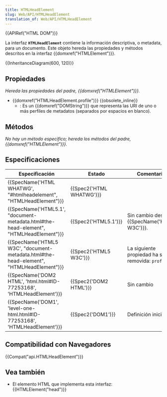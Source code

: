 ```yaml
---
title: HTMLHeadElement
slug: Web/API/HTMLHeadElement
translation_of: Web/API/HTMLHeadElement
---
```


{{APIRef("HTML DOM")}}

La interfaz **`HTMLHeadElement`** contiene la información descriptiva, o metadata, para un documento. Este objeto hereda las propiedades y métodos descritos en la interfaz {{domxref("HTMLElement")}}.

{{InheritanceDiagram(600, 120)}}

## Propiedades

_Hereda las propiedades del padre, {{domxref("HTMLElement")}}._

- {{domxref("HTMLHeadElement.profile")}} {{obsolete_inline}}
  - : Es un {{domxref("DOMString")}} que representa las URI de uno o más perfiles de metadatos (separados por espacios en blanco).

## Métodos

_No hay un método especifico; hereda los métodos del padre, {{domxref("HTMLElement")}}._

## Especificaciones

| Especificación                                                                                                       | Estado                           | Comentarios                                         |
| -------------------------------------------------------------------------------------------------------------------- | -------------------------------- | --------------------------------------------------- |
| {{SpecName('HTML WHATWG', "#htmlheadelement", "HTMLHeadElement")}}                             | {{Spec2('HTML WHATWG')}} |                                                     |
| {{SpecName('HTML5.1', "document-metadata.html#the-head-element", "HTMLHeadElement")}}     | {{Spec2('HTML5.1')}}     | Sin cambio desde {{SpecName('HTML5 W3C')}}.  |
| {{SpecName('HTML5 W3C', "document-metadata.html#the-head-element", "HTMLHeadElement")}} | {{Spec2('HTML5 W3C')}}     | La siguiente propiedad ha sido removida: `profile`. |
| {{SpecName('DOM2 HTML', 'html.html#ID-77253168', 'HTMLHeadElement')}}                         | {{Spec2('DOM2 HTML')}}     | Sin cambio                                          |
| {{SpecName('DOM1', 'level-one-html.html#ID-77253168', 'HTMLHeadElement')}}                 | {{Spec2('DOM1')}}         | Definición inicial                                  |

## Compatibilidad con Navegadores

{{Compat("api.HTMLHeadElement")}}

## Vea también

- El elemento HTML que implementa esta interfaz: {{HTMLElement("head")}}
